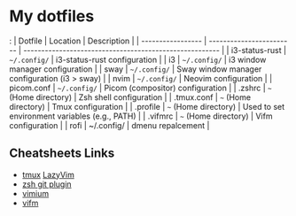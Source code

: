 # My dotfiles

:
| Dotfile | Location | Description |
| ----------------- | ------------------------ | ------------------------------------------------------- |
| i3-status-rust | `~/.config/` | i3-status-rust configuration |
| i3 | `~/.config/` | i3 window manager configuration |
| sway | `~/.config/` | Sway window manager configuration (i3 > sway) |
| nvim | `~/.config/` | Neovim configuration |
| picom.conf | `~/.config/` | Picom (compositor) configuration |
| .zshrc | `~` (Home directory) | Zsh shell configuration |
| .tmux.conf | `~` (Home directory) | Tmux configuration |
| .profile | `~` (Home directory) | Used to set environment variables (e.g., PATH) |
| .vifmrc | `~` (Home directory) | Vifm configuration |
| rofi | ~/.config/ | dmenu repalcement |

## Cheatsheets Links

- [tmux](https://tmuxcheatsheet.com/) [LazyVim](https://lazyvim.org/keymaps)
- [zsh git plugin](https://kapeli.com/cheat_sheets/Oh-My-Zsh_Git.docset/Contents/Resources/Documents/index)
- [vimium](https://gist.github.com/vapidbabble/313599)
- [vifm](https://vifm.info/cheatsheets.shtml)
